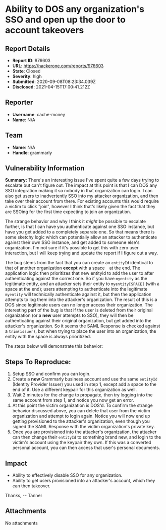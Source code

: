 # Ability to DOS any organization's SSO and open up the door to account takeovers

## Report Details
- **Report ID**: 976603
- **URL**: https://hackerone.com/reports/976603
- **State**: Closed
- **Severity**: high
- **Submitted**: 2020-09-08T08:23:34.039Z
- **Disclosed**: 2021-04-15T17:00:41.212Z

## Reporter
- **Username**: cache-money
- **Name**: N/A

## Team
- **Name**: N/A
- **Handle**: grammarly

## Vulnerability Information
**Summary:**
There's an interesting issue I've spent quite a few days trying to escalate but can't figure out. The impact at this point is that I can DOS any SSO integration making it so nobody in that organization can login. I can also get users to inadvertently SSO into my attacker organization, and then take over their account from there. For existing accounts this would require a victim to click "join", however I think that's likely given the fact that they are SSOing for the first time expecting to join an organization.

The strange behavior and why I think it *might* be possible to escalate further, is that I can have you authenticate against one SSO instance, but have you get added to a completely separate one. So that means there is some sketchy logic which can potentially allow an attacker to authenticate against their own SSO instance, and get added to someone else's organization. I'm not sure if it's possible to get this with zero user interaction, but I will keep trying and update the report if I figure out a way.

The bug stems from the fact that you can create an `entityId` identical to that of another organization **except** with a space ` ` at the end. The application logic then prioritizes that new entityId to add the user to after authenticating against the correct one. So if you have `myentity` as the legitimate entity, and an attacker sets their entity to `myentity[SPACE]` (with a space at the end); users attempting to authenticate into the legitimate `myentity` will technically authenticate against it, but then the application attempts to log them into the attacker's organization. The result of this is a DOS since legitimate users can no longer access their organization. The interesting part of the bug is that if the user is deleted from their original organization (or a **new** user attempts to SSO), they will then be authenticating against their original organization, but get added into the attacker's organization. So it seems the SAML Response is checked against a `trim(issuer)`, but when trying to place the user into an organization, the entity with the space is always prioritized.

The steps below will demonstrate this behavior:

## Steps To Reproduce:
1. Setup SSO and confirm you can login.
2. Create a **new** Grammarly business account and use the same `entityId` (Identity Provider Issuer) you used in step 1, except add a space to the end of it. Use a different keypair for this organization as well.
3. Wait 2 minutes for the change to propagate, then try logging into the same account from step 1, and notice you now get an error.
4. At this point the victim organization is DOS'd. To confirm the strange behavior discussed above, you can delete that user from the victim organization and attempt to login again. Notice you will now end up getting provisioned to the attacker's organization, even though you signed the SAML Response with the victim organization's private key.
5. Once you are provisioned into the attacker's organization, the attacker can then change their `entityId` to something brand new, and login to the victim's account using the keypair they own. If this was a converted personal account, you can then access that user's personal documents.

## Impact

- Ability to effectively disable SSO for any organization.
- Ability to get users provisioned into an attacker's account, which they can then takeover.

Thanks,
-- Tanner

## Attachments
No attachments
